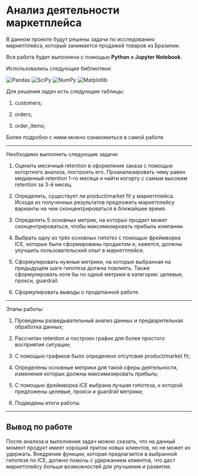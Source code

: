 # **Анализ деятельности маркетплейса**

В данном проекте будут решены задачи по исследованию маркетплейса, который занимается продажей товаров из Бразилии.

Вся работа будет выполнена с помощью **Python** в **Jupyter Notebook**. 

Использовались следующие библиотеки: 

![Pandas](https://img.shields.io/badge/pandas-%23150458.svg?style=for-the-badge&logo=pandas&logoColor=white)  ![SciPy](https://img.shields.io/badge/SciPy-%230C55A5.svg?style=for-the-badge&logo=scipy&logoColor=%white) 
![NumPy](https://img.shields.io/badge/numpy-%23013243.svg?style=for-the-badge&logo=numpy&logoColor=white)  ![Matplotlib](https://img.shields.io/badge/Matplotlib-%23ffffff.svg?style=for-the-badge&logo=Matplotlib&logoColor=black)

Для решения задач есть следующие таблицы:
1. customers;

2. orders;

3. order_items;

Более подробно с ними можно ознакомиться в самой работе.

<hr>

Необходимо выполнить следующие задачи: 

1. Оценить месячный retention в оформление заказа с помощью когортного анализа, построить его. Проанализировать чему равен медианный retention 1-го месяца и найти когорту с самым высоким retention за 3-й месяц.

2. Определить, существует ли product/market fit у маркетплейса. Исходя из полученных результатов предложить маркетплейсу варианты на чем сконцентрироваться в ближайшее время.

3. Определить 5 основных метрик, на которых продакт может сконцентрироваться, чтобы максимизировать прибыль компании. 

4. Выбрать одну из трёх основных гипотез с помощью фреймворка ICE, которые были сформированы продактом и, кажется, должны улучшить пользовательский опыт в маркетплейсе.

5. Сформулировать нужные метрики, на которые выбранная на предыдущем шаге гипотеза должна повлиять. Также сформулировать хотя бы по одной метрике в категории: целевые, прокси, guardrail.

6. Сформулировать выводы о проделанной работе.

<hr>

Этапы работы:

1. Проведены разведывательный анализ данных и предварительная обработка данных;

2. Рассчитан retention и построен график для более простого восприятия ситуации;

3. С помощью графиков было определено отсутсвие product/market fit;
   
4. Определены основные метрики для такой сферы деятельности, изменения которых должны максимизировать прибыль;
   
5. С помощью фреймворка ICE выбрана лучшая гипотеза, к которой предложены целевые, прокси и guardrail метрики;
    
6. Подведены итоги работы.

<hr>

## **Вывод по работе**

После анализа и выполнения задач можно сказать, что на данный момент продукт имеет хороший приток новых клиентов, но не может их удержать. Внедрение функции, которая предлагается в выбранной гипотезе по ICE, должно помочь с удержанием клиентов, что даст маркетплейсу больше возможностей для улучшения и развития.









